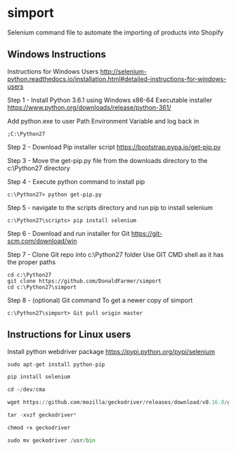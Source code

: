 # simport
Selenium command file to automate the importing of products into Shopify

## Windows Instructions
Instructions for Windows Users
http://selenium-python.readthedocs.io/installation.html#detailed-instructions-for-windows-users


Step 1 - Install Python 3.6.1 using Windows x86-64 Executable installer
https://www.python.org/downloads/release/python-361/

Add python.exe to user Path Environment Variable and log back in
```
;C:\Python27
```

Step 2 - Download Pip installer script
https://bootstrap.pypa.io/get-pip.py


Step 3 - Move the get-pip.py file from the downloads directory to the c:\Python27 directory

Step 4 - Execute python command to install pip
```
c:\Python27> python get-pip.py
```
Step 5 - navigate to the scripts directory and run pip to install selenium

```
c:\Python27\scripts> pip install selenium
```
Step 6 - Download and run installer for Git
https://git-scm.com/download/win

Step 7 - Clone Git repo into c:\Python27 folder
Use GIT CMD shell as it has the proper paths

```
cd c:\Python27
git clone https://github.com/DonaldFarmer/simport
cd c:\Python27\simport
```

Step 8 - (optional) Git command To get a newer copy of simport
```
c:\Python27\simport> Git pull origin master
```


## Instructions for Linux users
Install python webdriver package
https://pypi.python.org/pypi/selenium

```python
sudo apt-get install python-pip

pip install selenium

cd ~/dev/cma

wget https://github.com/mozilla/geckodriver/releases/download/v0.16.0/geckodriver-v0.16.0-linux64.tar.gz

tar -xvzf geckodriver*

chmod +x geckodriver

sudo mv geckodriver /usr/bin
```


